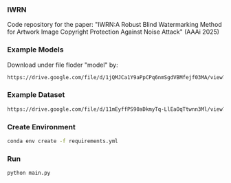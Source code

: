 ### IWRN

Code repository for the paper: "IWRN:A Robust Blind Watermarking Method for Artwork Image Copyright Protection Against Noise Attack" (AAAi 2025)

### Example Models

Download under file floder "model" by:
```bash
https://drive.google.com/file/d/1jQMJCa1Y9aPpCPq6nmSgdVBMfejf03MA/view?usp=drive_link
```

### Example Dataset

```bash
https://drive.google.com/file/d/11mEyffPS90aDkmyTq-LlEaOqTtwnn3Ml/view?usp=drive_link
```


### Create Environment

```bash
conda env create -f requirements.yml
```

### Run 

```bash
python main.py
```
